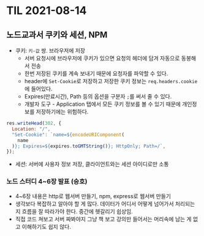 # TIL 2021-08-14

## 노드교과서 쿠키와 세션, NPM

- 쿠키: `키-값` 쌍. 브라우저에 저장
  - 서버 요청시에 브라우저에 쿠키가 있으면 요청의 헤더에 담겨 자동으로 동봉해서 전송
  - 한번 저장된 쿠키를 계속 보내기 때문에 요청자를 파악할 수 있다.
  - header에 `Set-Cookie`로 저장하고 저장한 쿠키 정보는 `req.headers.cookie`에 들어있다.
  - Expires(만료시간), Path 등의 옵션을 구분자 `;`를 써서 줄 수 있다.
  - 개발자 도구 - Application 탭에서 모든 쿠키 정보를 볼 수 있기 때문에 개인정보를 저장하기에는 위험하다.

```js
res.writeHead(302, {
  Location: "/",
  "Set-Cookie": `name=${encodeURIComponent(
    name
  )}; Expires=${expires.toGMTString()}; HttpOnly; Path=/`,
});
```

- 세션: 서버에 사용자 정보 저장, 클라이언트와는 세션 아이디로만 소통

### 노드 스터디 4~6장 발표 (승호)

- 4~6장 내용은 http로 웹서버 만들기, npm, express로 웹서버 만들기
- 생각보다 복잡하고 알아야 할 게 많다. 데이터가 어디서 어떻게 넘어가서 처리되는지 흐름을 잘 따라가야 한다. 중간에 헷갈리기 쉽상임.
- 직접 코드 쳐보고 서버 짜봐야지 그냥 책 보고 강의만 들어서는 머리속에 남는 게 없고 이해하기도 쉽지 않다.
